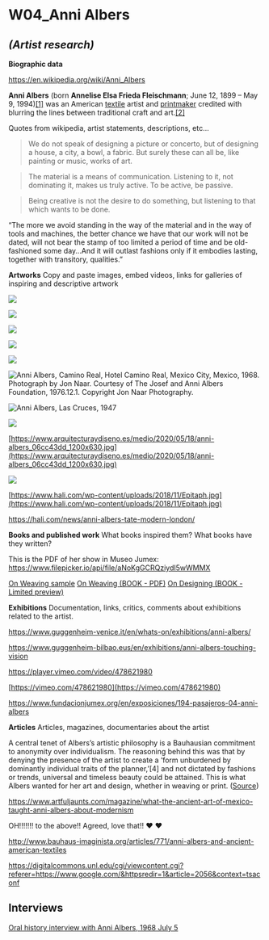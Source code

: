 # W04_Anni Albers

## *(Artist research)*

**Biographic data**


https://en.wikipedia.org/wiki/Anni_Albers


**Anni Albers** (born **Annelise Elsa Frieda Fleischmann**; June 12, 1899 – May 9, 1994)[[1]](https://en.wikipedia.org/wiki/Anni_Albers#cite_note-Who_Was_Who-1) was an American [textile](https://en.wikipedia.org/wiki/Textile) artist and [printmaker](https://en.wikipedia.org/wiki/Printmaking) credited with blurring the lines between traditional craft and art.[[2]](https://en.wikipedia.org/wiki/Anni_Albers#cite_note-NMWA-2)

Quotes from wikipedia, artist statements, descriptions, etc…

> We do not speak of designing a picture or concerto, but of designing a house, a city, a bowl, a fabric. But surely these can all be, like painting or music, works of art.


> The material is a means of communication. Listening to it, not dominating it, makes us truly active. To be active, be passive.


> Being creative is not the desire to do something, but listening to that which wants to be done.

“The more we avoid standing in the way of the material and in the way of tools and machines, the better chance we have that our work will not be dated, will not bear the stamp of too limited a period of time and be old-fashioned some day…And it will outlast fashions only if it embodies lasting, together with transitory, qualities.”

**Artworks**
Copy and paste images, embed videos, links for galleries of inspiring and descriptive artwork

![](https://paper-attachments.dropbox.com/s_7B285CBD8C6A3E360FC9A957F3492825ECA5417343C51C26E3F12F2C48968E58_1637086563863_Screen+Shot+2021-11-16+at+10.15.57+AM.png)

![](https://paper-attachments.dropbox.com/s_7B285CBD8C6A3E360FC9A957F3492825ECA5417343C51C26E3F12F2C48968E58_1637086592314_Screen+Shot+2021-11-16+at+10.16.25+AM.png)

![](https://paper-attachments.dropbox.com/s_7B285CBD8C6A3E360FC9A957F3492825ECA5417343C51C26E3F12F2C48968E58_1637086577567_Screen+Shot+2021-11-16+at+10.16.13+AM.png)

![](https://paper-attachments.dropbox.com/s_7B285CBD8C6A3E360FC9A957F3492825ECA5417343C51C26E3F12F2C48968E58_1637086627794_image.png)

![](https://paper-attachments.dropbox.com/s_7B285CBD8C6A3E360FC9A957F3492825ECA5417343C51C26E3F12F2C48968E58_1637086640884_image.png)

![Anni Albers, Camino Real, Hotel Camino Real, Mexico City, Mexico, 1968. Photograph by Jon Naar. Courtesy of The Josef and Anni Albers Foundation, 1976.12.1. Copyright Jon Naar Photography.](https://www.artfuljaunts.com/uploads/news/Albers/AA06_BAJA.jpg)



![Anni Albers, Las Cruces, 1947](https://i.guim.co.uk/img/media/c63c4472947ca056fcd94b629714b366cb6beda9/325_225_2175_1861/master/2175.jpg?width=445&quality=45&auto=format&fit=max&dpr=2&s=5a6907db4fc224c92ed212013aecb6b2)



![](https://www.arquitecturaydiseno.es/medio/2020/05/18/anni-albers_06cc43dd_1200x630.jpg)


[https://www.arquitecturaydiseno.es/medio/2020/05/18/anni-albers_06cc43dd_1200x630.jpg](https://www.arquitecturaydiseno.es/medio/2020/05/18/anni-albers_06cc43dd_1200x630.jpg)


![](https://www.hali.com/wp-content/uploads/2018/11/Epitaph.jpg)


[https://www.hali.com/wp-content/uploads/2018/11/Epitaph.jpg](https://www.hali.com/wp-content/uploads/2018/11/Epitaph.jpg)


https://hali.com/news/anni-albers-tate-modern-london/



**Books and published work**
What books inspired them?
What books have they written?

This is the PDF of her show in Museo Jumex:
https://www.filepicker.io/api/file/aNoKgGCRQziydI5wWMMX

[On Weaving sample](http://assets.press.princeton.edu/releases/m11114.pdf)
[On Weaving (BOOK - PDF)](http://libgen.li/edition.php?id=138817068)
[On Designing (BOOK - Limited preview)](https://archive.org/details/ondesigning0000albe_h1b3/page/n5/mode/2up)

**Exhibitions**
Documentation, links, critics, comments about exhibitions related to the artist.


https://www.guggenheim-venice.it/en/whats-on/exhibitions/anni-albers/

https://www.guggenheim-bilbao.eus/en/exhibitions/anni-albers-touching-vision

https://player.vimeo.com/video/478621980


[https://vimeo.com/478621980](https://vimeo.com/478621980)


https://www.fundacionjumex.org/en/exposiciones/194-pasajeros-04-anni-albers


**Articles**
Articles, magazines, documentaries about the artist

A central tenet of Albers’s artistic philosophy is a Bauhausian commitment to anonymity over individualism. The reasoning behind this was that by denying the presence of the artist to create a ‘form unburdened by dominantly individual traits of the planner,’[4] and not dictated by fashions or trends, universal and timeless beauty could be attained. This is what Albers wanted for her art and design, whether in weaving or print.  ([Source](https://kennethtylercollection.net/2014/04/17/the-prints-of-anni-albers-line-involvements/))


https://www.artfuljaunts.com/magazine/what-the-ancient-art-of-mexico-taught-anni-albers-about-modernism


OH!!!!!!! to the above!! 
Agreed, love that!! ❤ ❤ 


http://www.bauhaus-imaginista.org/articles/771/anni-albers-and-ancient-american-textiles


https://digitalcommons.unl.edu/cgi/viewcontent.cgi?referer=https://www.google.com/&httpsredir=1&article=2056&context=tsaconf




## Interviews

[Oral history interview with Anni Albers, 1968 July 5](https://www.aaa.si.edu/collections/interviews/oral-history-interview-anni-albers-12134)



